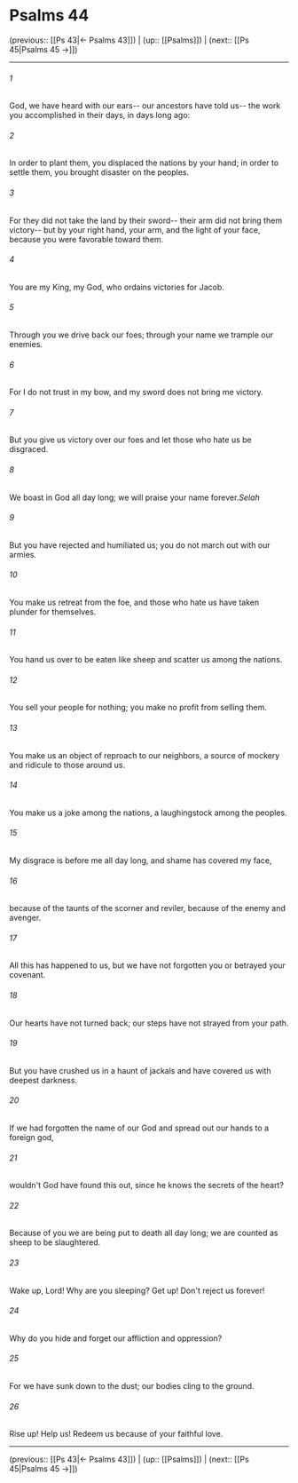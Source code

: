 # Psalms 44

(previous:: [[Ps 43|← Psalms 43]]) | (up:: [[Psalms]]) | (next:: [[Ps 45|Psalms 45 →]])

***


###### 1 
God, we have heard with our ears-- our ancestors have told us-- the work you accomplished in their days, in days long ago: 

###### 2 
In order to plant them, you displaced the nations by your hand; in order to settle them, you brought disaster on the peoples. 

###### 3 
For they did not take the land by their sword-- their arm did not bring them victory-- but by your right hand, your arm, and the light of your face, because you were favorable toward them. 

###### 4 
You are my King, my God, who ordains victories for Jacob. 

###### 5 
Through you we drive back our foes; through your name we trample our enemies. 

###### 6 
For I do not trust in my bow, and my sword does not bring me victory. 

###### 7 
But you give us victory over our foes and let those who hate us be disgraced. 

###### 8 
We boast in God all day long; we will praise your name forever._Selah_ 

###### 9 
But you have rejected and humiliated us; you do not march out with our armies. 

###### 10 
You make us retreat from the foe, and those who hate us have taken plunder for themselves. 

###### 11 
You hand us over to be eaten like sheep and scatter us among the nations. 

###### 12 
You sell your people for nothing; you make no profit from selling them. 

###### 13 
You make us an object of reproach to our neighbors, a source of mockery and ridicule to those around us. 

###### 14 
You make us a joke among the nations, a laughingstock among the peoples. 

###### 15 
My disgrace is before me all day long, and shame has covered my face, 

###### 16 
because of the taunts of the scorner and reviler, because of the enemy and avenger. 

###### 17 
All this has happened to us, but we have not forgotten you or betrayed your covenant. 

###### 18 
Our hearts have not turned back; our steps have not strayed from your path. 

###### 19 
But you have crushed us in a haunt of jackals and have covered us with deepest darkness. 

###### 20 
If we had forgotten the name of our God and spread out our hands to a foreign god, 

###### 21 
wouldn't God have found this out, since he knows the secrets of the heart? 

###### 22 
Because of you we are being put to death all day long; we are counted as sheep to be slaughtered. 

###### 23 
Wake up, Lord! Why are you sleeping? Get up! Don't reject us forever! 

###### 24 
Why do you hide and forget our affliction and oppression? 

###### 25 
For we have sunk down to the dust; our bodies cling to the ground. 

###### 26 
Rise up! Help us! Redeem us because of your faithful love.

***

(previous:: [[Ps 43|← Psalms 43]]) | (up:: [[Psalms]]) | (next:: [[Ps 45|Psalms 45 →]])
